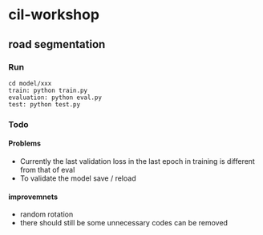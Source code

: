 # cil-workshop
## road segmentation

### Run
	cd model/xxx
	train: python train.py
	evaluation: python eval.py
	test: python test.py

### Todo
#### Problems 
 - Currently the last validation loss in the last epoch in training is different from that of eval
 - To validate the model save / reload

#### improvemnets
 - random rotation
 - there should still be some unnecessary codes can be removed
 
